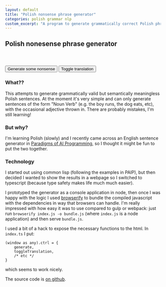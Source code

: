 ```yaml
---
layout: default
title: "Polish nonsense phrase generator"
categories: polish grammar nlp
custom_excerpt: "A program to generate grammatically correct Polish phrases."
---
```


## Polish nonesense phrase generator

<div class="jumbotron" style="margin-top: 1em">
<div id="output" class="lead text-center"></div>

<div style="height: 2em">
    <div id="translation" class="text-muted text-center"> </div>
</div>
</div>

<button class="btn btn-primary" style="margin-top: 1em;" type="button" onclick="ctrl.generate()" >
    Generate some nonsense
</button> 
<button class="btn btn-default" style="margin-top: 1em;" type="button" onclick="ctrl.toggleTranslation()" >
    Toggle translation
</button>

<script src="http://cdn.rawgit.com/davidshepherd7/polish-generator/v2-subject-object/bundle.js"></script>




### What??

This attempts to generate grammatically valid but semantically meaningless
Polish sentences. At the moment it's very simple and can only generate sentences
of the form "Noun Verb" (e.g. the boy runs, the dog eats, etc), with the
occasional adjective thrown in. There are probably mistakes, I'm still learning!


### But why?

I'm learning Polish (slowly) and I recently came across an English sentence
generator in [Paradigms of AI Programming](https://github.com/norvig/paip-lisp/), 
so I thought it might be fun to put the two together.


### Technology

I started out using common lisp (following the examples in PAIP), but then
decided I wanted to show the results in a webpage so I switched to typescript
(because type safety makes life much much easier).

I prototyped the generator as a console application in node, then once I was
happy with the logic I used [browserify](http://browserify.org/) to bundle the
compiled javascript with the dependencies in way that browsers can handle. I'm
really impressed with how easy it was to use compared to gulp or webpack: just
run `browserify index.js -o bundle.js` (where `index.js` is a node application)
and then serve `bundle.js`.

I used a bit of a hack to expose the necessary functions to the html. In
`index.ts` I put:

```
(window as any).ctrl = {
    generate,
    toggleTranslation,
    /* etc */
}
```

which seems to work nicely.

The source code is [on github](https://github.com/davidshepherd7/polish-generator).
